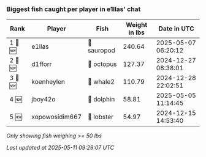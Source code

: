### Biggest fish caught per player in e1llas' chat
| Rank | Player | Fish | Weight in lbs | Date in UTC |
|------|--------|-----------|---------|-----|
| 1 🥇 🆕 | e1llas | 🦕 sauropod | 240.64 | 2025-05-07 06:20:12 |
| 2 🥈 🆕 | d1fforr | 🐙 octopus | 127.37 | 2024-12-27 08:38:01 |
| 3 🥉 🆕 | koenheylen | 🐋 whale2 | 110.79 | 2024-12-28 22:02:51 |
| 4 🆕 | jboy42o | 🐬 dolphin | 58.81 | 2025-05-05 11:14:45 |
| 5 🆕 | xopowosidim667 | 🦞 lobster | 54.97 | 2024-12-15 14:53:40 |

_Only showing fish weighing >= 50 lbs_

_Last updated at 2025-05-11 09:29:07 UTC_